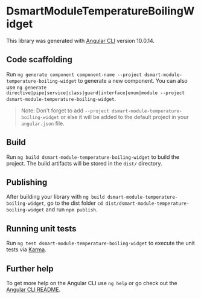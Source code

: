 # DsmartModuleTemperatureBoilingWidget

This library was generated with [Angular CLI](https://github.com/angular/angular-cli) version 10.0.14.

## Code scaffolding

Run `ng generate component component-name --project dsmart-module-temperature-boiling-widget` to generate a new component. You can also use `ng generate directive|pipe|service|class|guard|interface|enum|module --project dsmart-module-temperature-boiling-widget`.
> Note: Don't forget to add `--project dsmart-module-temperature-boiling-widget` or else it will be added to the default project in your `angular.json` file. 

## Build

Run `ng build dsmart-module-temperature-boiling-widget` to build the project. The build artifacts will be stored in the `dist/` directory.

## Publishing

After building your library with `ng build dsmart-module-temperature-boiling-widget`, go to the dist folder `cd dist/dsmart-module-temperature-boiling-widget` and run `npm publish`.

## Running unit tests

Run `ng test dsmart-module-temperature-boiling-widget` to execute the unit tests via [Karma](https://karma-runner.github.io).

## Further help

To get more help on the Angular CLI use `ng help` or go check out the [Angular CLI README](https://github.com/angular/angular-cli/blob/master/README.md).
